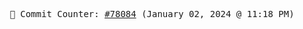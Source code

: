 <p align="center">
    <samp>
        📮 Commit Counter: <a href="https://github.com/Javascript-void0/Javascript-void0/commits/main">#78084</a> (January 02, 2024 @ 11:18 PM)
    </samp>
</p>